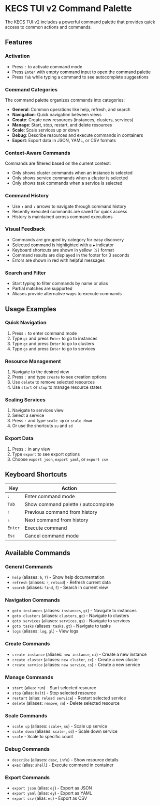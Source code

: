 # KECS TUI v2 Command Palette

The KECS TUI v2 includes a powerful command palette that provides quick access to common actions and commands.

## Features

### Activation
- Press `:` to activate command mode
- Press `Enter` with empty command input to open the command palette
- Press `Tab` while typing a command to see autocomplete suggestions

### Command Categories
The command palette organizes commands into categories:
- **General**: Common operations like help, refresh, and search
- **Navigation**: Quick navigation between views
- **Create**: Create new resources (instances, clusters, services)
- **Manage**: Start, stop, restart, and delete resources
- **Scale**: Scale services up or down
- **Debug**: Describe resources and execute commands in containers
- **Export**: Export data in JSON, YAML, or CSV formats

### Context-Aware Commands
Commands are filtered based on the current context:
- Only shows cluster commands when an instance is selected
- Only shows service commands when a cluster is selected
- Only shows task commands when a service is selected

### Command History
- Use `↑` and `↓` arrows to navigate through command history
- Recently executed commands are saved for quick access
- History is maintained across command executions

### Visual Feedback
- Commands are grouped by category for easy discovery
- Selected command is highlighted with a `▶` indicator
- Keyboard shortcuts are shown in yellow `[S]` format
- Command results are displayed in the footer for 3 seconds
- Errors are shown in red with helpful messages

### Search and Filter
- Start typing to filter commands by name or alias
- Partial matches are supported
- Aliases provide alternative ways to execute commands

## Usage Examples

### Quick Navigation
1. Press `:` to enter command mode
2. Type `gi` and press `Enter` to go to instances
3. Type `gc` and press `Enter` to go to clusters
4. Type `gs` and press `Enter` to go to services

### Resource Management
1. Navigate to the desired view
2. Press `:` and type `create` to see creation options
3. Use `delete` to remove selected resources
4. Use `start` or `stop` to manage resource states

### Scaling Services
1. Navigate to services view
2. Select a service
3. Press `:` and type `scale up` or `scale down`
4. Or use the shortcuts `su` and `sd`

### Export Data
1. Press `:` in any view
2. Type `export` to see export options
3. Choose `export json`, `export yaml`, or `export csv`

## Keyboard Shortcuts

| Key | Action |
|-----|--------|
| `:` | Enter command mode |
| `Tab` | Show command palette / autocomplete |
| `↑` | Previous command from history |
| `↓` | Next command from history |
| `Enter` | Execute command |
| `Esc` | Cancel command mode |

## Available Commands

### General Commands
- `help` (aliases: `h`, `?`) - Show help documentation
- `refresh` (aliases: `r`, `reload`) - Refresh current data
- `search` (aliases: `find`, `f`) - Search in current view

### Navigation Commands
- `goto instances` (aliases: `instances`, `gi`) - Navigate to instances
- `goto clusters` (aliases: `clusters`, `gc`) - Navigate to clusters
- `goto services` (aliases: `services`, `gs`) - Navigate to services
- `goto tasks` (aliases: `tasks`, `gt`) - Navigate to tasks
- `logs` (aliases: `log`, `gl`) - View logs

### Create Commands
- `create instance` (aliases: `new instance`, `ci`) - Create a new instance
- `create cluster` (aliases: `new cluster`, `cc`) - Create a new cluster
- `create service` (aliases: `new service`, `cs`) - Create a new service

### Manage Commands
- `start` (alias: `run`) - Start selected resource
- `stop` (alias: `halt`) - Stop selected resource
- `restart` (alias: `reload service`) - Restart selected service
- `delete` (aliases: `remove`, `rm`) - Delete selected resource

### Scale Commands
- `scale up` (aliases: `scale+`, `su`) - Scale up service
- `scale down` (aliases: `scale-`, `sd`) - Scale down service
- `scale` - Scale to specific count

### Debug Commands
- `describe` (aliases: `desc`, `info`) - Show resource details
- `exec` (alias: `shell`) - Execute command in container

### Export Commands
- `export json` (alias: `ej`) - Export as JSON
- `export yaml` (alias: `ey`) - Export as YAML
- `export csv` (alias: `ec`) - Export as CSV